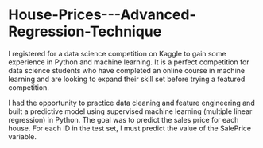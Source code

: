# House-Prices---Advanced-Regression-Technique
I registered for a data science competition on Kaggle to gain some experience in Python and machine learning. It is a perfect competition for data science students who have completed an online course in machine learning and are looking to expand their skill set before trying a featured competition.

I had the opportunity to practice data cleaning and feature engineering and built a predictive model using supervised machine learning (multiple linear regression) in Python. The goal was to predict the sales price for each house. For each ID in the test set, I must predict the value of the SalePrice variable.
